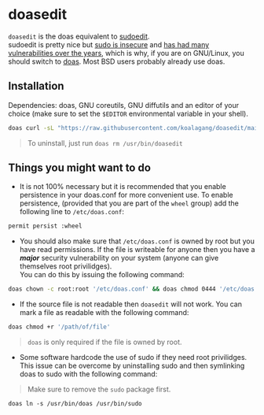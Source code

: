 # doasedit
`doasedit` is the doas equivalent to [sudoedit](https://www.youtube.com/watch?v=Njsth_VeSxY).\
sudoedit is pretty nice but [sudo is insecure](https://www.youtube.com/watch?v=eamEZCj-CuQ) and [has had many vulnerabilities over the years](https://duckduckgo.com/?q=sudo+vulnerability), which is why, if you are on GNU/Linux, you should switch to [doas](https://github.com/nholstein/OpenDoas). Most BSD users probably already use doas.

## Installation
Dependencies: doas, GNU coreutils, GNU diffutils and an editor of your choice (make sure to set the `$EDITOR`
environmental variable in your shell).

```sh
doas curl -sL "https://raw.githubusercontent.com/koalagang/doasedit/main/doasedit" -o /usr/bin/doasedit && doas chmod +x /usr/bin/doasedit
```
>To uninstall, just run `doas rm /usr/bin/doasedit`

## Things you might want to do

* It is not 100% necessary but it is recommended that you enable persistence in your doas.conf for more convenient use. To enable persistence, (provided that you are part of the `wheel` group) add the following line to `/etc/doas.conf`:
```sh
permit persist :wheel
```
* You should also make sure that `/etc/doas.conf` is owned by root but you have read permissions. If the file is writeable for anyone then you have a ***major*** security vulnerability on your system (anyone can give themselves root privilidges).\
You can do this by issuing the following command:
```sh
doas chown -c root:root '/etc/doas.conf' && doas chmod 0444 '/etc/doas.conf'
```

* If the source file is not readable then `doasedit` will not work. You can mark a file as readable with the following command:
```sh
doas chmod +r '/path/of/file'
```
>`doas` is only required if the file is owned by root.

* Some software hardcode the use of sudo if they need root privilidges. This issue can be overcome by uninstalling sudo and then symlinking doas to sudo with the following command:
> Make sure to remove the `sudo` package first.
```
doas ln -s /usr/bin/doas /usr/bin/sudo
```
